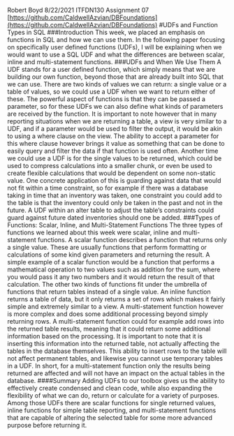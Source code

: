 Robert Boyd
8/22/2021
ITFDN130
Assignment 07
[https://github.com/CaldwellAzvian/DBFoundations](https://github.com/CaldwellAzvian/DBFoundations)
#UDFs and Function Types in SQL
###Introduction
	This week, we placed an emphasis on functions in SQL and how we can use them. In the following paper focusing on specifically user defined functions (UDFs), I will be explaining when we would want to use a SQL UDF and what the differences are between scalar, inline and multi-statement functions.
###UDFs and When We Use Them
	A UDF stands for a user defined function, which simply means that we are building our own function, beyond those that are already built into SQL that we can use. There are two kinds of values we can return: a single value or a table of values, so we could use a UDF when we want to return either of these. The powerful aspect of functions is that they can be passed a parameter, so for these UDFs we can also define what kinds of parameters are received by the function. It is important to note however that in many reporting situations when we are returning a table, a view is very similar to a UDF, and if a parameter would be used to filter the output, it would be akin to using a where clause on the view. The ability to accept a parameter for this where clause however brings it value as something that can be done to easily query and filter the data if that function is used often. Another time we could use a UDF is for the single values to be returned, which could be used to compress calculations into a smaller chunk, or even be used to create flexible calculations that would be dependent on some non-static value. One concrete application of this is guarding against data that would not fit within a time constraint, so for example if there was a database taking in time that an inventory was taken, one constraint you could add to the table is that the inventory could only be taken in the past and not in the future. A UDF within an alter table to adjust the table’s constraints could guard against future dated inventories should one be added.
###Types of Functions: Scalar, Inline, and Multi-Statement Functions
	The three types of functions we learned about this week were scalar, inline and multi-statement functions. A scalar function describes a function that returns only a single value. These are usually functions that perform formatting or calculations of some kind given parameters and returning the result. A simple example of a scalar function would be a function that performs a mathematical operation to two values such as addition for the sum, where you would pass it any two numbers and it would return the result of that calculation.
	The other two kinds of functions fit under the umbrella of functions that return tables instead of a single value. An inline function returns a table of data, but it only returns a set of rows which makes it fairly simple and extremely similar to a view. A multi-statement function however is more complex and does some additional processing beyond simply returning rows. A multi-statement function could for example add rows into the returned table results, meaning that it could return some additional information based on the processing. It is important to note that it is inserting this information into the returned table, not actually affecting the tables in the database themselves. This ability to insert rows to the table will not affect permanent tables, and likewise you cannot use temporary tables in a UDF. In short, for a multi-statement function only the results being returned are affected and will not have an impact on the actual tables in the database.
####Summary
	Adding UDFs to our toolbox gives us the ability to effectively create condensed and clean code, while also expanding the flexibility of what we can do, return or calculate for a variety of purposes. Among those UDFs there are scalar functions for single returned values, inline functions for simple table reporting, and multi-statement functions that are capable of altering the selected table for some more advanced purpose before returning it.
